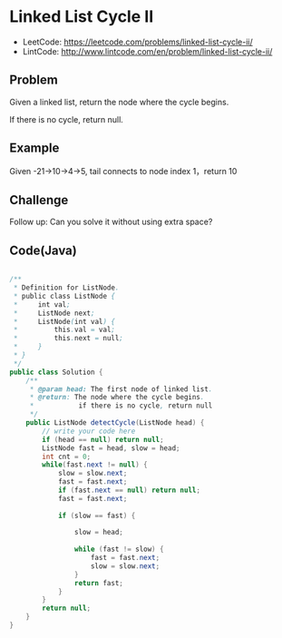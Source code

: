 Linked List Cycle II
===

- LeetCode: https://leetcode.com/problems/linked-list-cycle-ii/
- LintCode: http://www.lintcode.com/en/problem/linked-list-cycle-ii/


Problem
-------

Given a linked list, return the node where the cycle begins.

If there is no cycle, return null.

Example
-------

Given -21->10->4->5, tail connects to node index 1，return 10



Challenge
---------

Follow up:
Can you solve it without using extra space?



Code(Java)
----------

```java

/**
 * Definition for ListNode.
 * public class ListNode {
 *     int val;
 *     ListNode next;
 *     ListNode(int val) {
 *         this.val = val;
 *         this.next = null;
 *     }
 * }
 */ 
public class Solution {
    /**
     * @param head: The first node of linked list.
     * @return: The node where the cycle begins. 
     *           if there is no cycle, return null
     */
    public ListNode detectCycle(ListNode head) {  
        // write your code here
        if (head == null) return null;
        ListNode fast = head, slow = head;
        int cnt = 0;
        while(fast.next != null) {
            slow = slow.next;
            fast = fast.next;
            if (fast.next == null) return null;
            fast = fast.next;
     
            if (slow == fast) {
            
                slow = head;
            
                while (fast != slow) {
                    fast = fast.next;
                    slow = slow.next;
                }
                return fast;
            }
        }
        return null;
    }
}

```